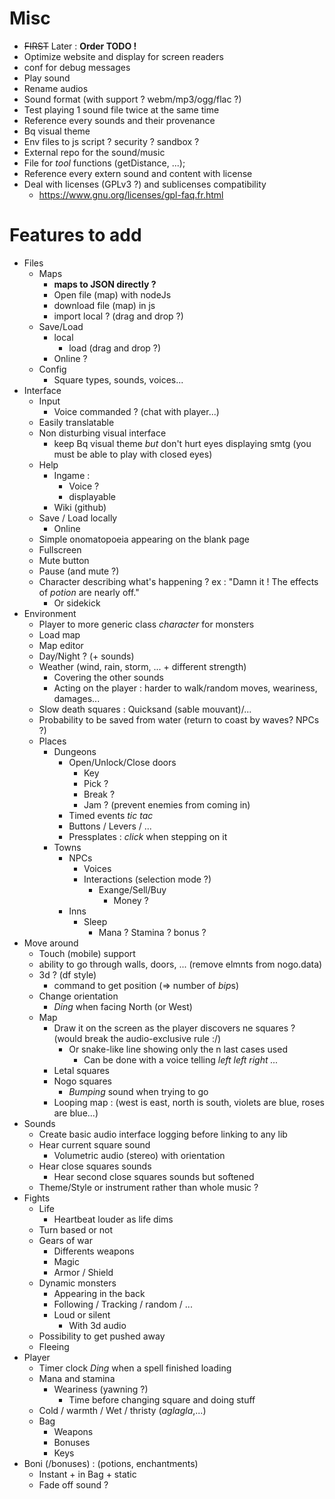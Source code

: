 Misc
====
* ~~FIRST~~ Later : **Order TODO !**
* Optimize website and display for screen readers
* conf for debug messages
* Play sound
* Rename audios
* Sound format (with support ? webm/mp3/ogg/flac ?)
* Test playing 1 sound file twice at the same time
* Reference every sounds and their provenance
* Bq visual theme
* Env files to js script ? security ? sandbox ?
* External repo for the sound/music
* File for *tool* functions (getDistance, ...);
* Reference every extern sound and content with license
* Deal with licenses (GPLv3 ?) and sublicenses compatibility
    * https://www.gnu.org/licenses/gpl-faq.fr.html

Features to add
===============
* Files
    * Maps
        * **maps to JSON directly ?**
        * Open file (map) with nodeJs
        * download file (map) in js
        * import local ? (drag and drop ?)
    * Save/Load
        * local
            * load (drag and drop ?)
        * Online ?
    * Config
        * Square types, sounds, voices...
* Interface
    * Input
        * Voice commanded ? (chat with player...)
    * Easily translatable
    * Non disturbing visual interface 
        * keep Bq visual theme *but*
            don't hurt eyes displaying smtg (you must be able to play with closed eyes)
    * Help
        * Ingame :
            * Voice ?
            * displayable
        * Wiki (github)
    * Save / Load locally
        * Online
    * Simple onomatopoeia appearing on the blank page
    * Fullscreen
    * Mute button
    * Pause (and mute ?)
    * Character describing what's happening ?
        ex : "Damn it ! The effects of *potion* are nearly off."
        * Or sidekick
* Environment
    * Player to more generic class *character* for monsters
    * Load map
    * Map editor
    * Day/Night ? (+ sounds)
    * Weather (wind, rain, storm, ... + different strength)
        * Covering the other sounds
        * Acting on the player : harder to walk/random moves, weariness, damages...
    * Slow death squares : Quicksand (sable mouvant)/...
    * Probability to be saved from water (return to coast by waves? NPCs ?)
    * Places
        * Dungeons
            * Open/Unlock/Close doors
                * Key
                * Pick ?
                * Break ?
                * Jam ? (prevent enemies from coming in)
            * Timed events *tic tac*
            * Buttons / Levers / ...
            * Pressplates : *click* when stepping on it
        * Towns
            * NPCs
                * Voices
                * Interactions (selection mode ?)
                    * Exange/Sell/Buy
                        * Money ?
            * Inns
                * Sleep
                    * Mana ? Stamina ? bonus ?
* Move around
    * Touch (mobile) support
    * ability to go through walls, doors, ... (remove elmnts from nogo.data)
    * 3d ? (df style)
        * command to get position (=> number of *bip*s)
    * Change orientation
        * *Ding* when facing North (or West)
    * Map
        * Draw it on the screen as the player discovers ne squares ? (would break the audio-exclusive rule :/)
            * Or snake-like line showing only the n last cases used
                * Can be done with a voice telling *left left right ...*
        * Letal squares
        * Nogo squares
            * *Bumping* sound when trying to go
        * Looping map : (west is east, north is south, violets are blue, roses are blue...)
* Sounds
    * Create basic audio interface logging before linking to any lib
    * Hear current square sound
        * Volumetric audio (stereo) with orientation
    * Hear close squares sounds
        * Hear second close squares sounds but softened
    * Theme/Style or instrument rather than whole music ?
* Fights
    * Life
        * Heartbeat louder as life dims
    * Turn based or not
    * Gears of war
        * Differents weapons
        * Magic
        * Armor / Shield
    * Dynamic monsters
        * Appearing in the back
        * Following / Tracking / random / ...
        * Loud or silent
            * With 3d audio
    * Possibility to get pushed away
    * Fleeing
* Player
    * Timer clock *Ding* when a spell finished loading
    * Mana and stamina
        * Weariness (yawning ?)
            * Time before changing square and doing stuff
    * Cold / warmth / Wet / thristy (*aglagla*,...)
    * Bag
        * Weapons
        * Bonuses
        * Keys
* Boni (/bonuses) : (potions, enchantments)
    * Instant + in Bag + static
    * Fade off sound ?
